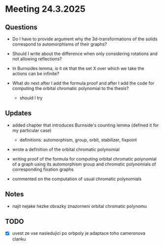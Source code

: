 # Meeting 24.3.2025

## Questions

- Do I have to provide argument why the 3d-transformations of the solids correspond to automorphisms of their graphs?

- Should I write about the difference when only considering rotations and not allowing reflections?

- In Burnsides lemma, is it ok that the set X over which we take the actions can be infinite?

- What do next after I add the formula proof and after I add the code for computing the orbital chromatic polynomial to the thesis?
  - should I try 

## Updates

- added chapter that introduces Burnside's counting lemma (defined it for my particular case)
  - definitions: automorphism, group, orbit, stabilizer, fixpoint

- wrote a definition of the orbital chromatic polynomial

- writing proof of the formula for computing orbital chromatic polynomial of a graph using its automorphism group and chromatic polynomials of corresponding fixation graphs

- commented on the computation of usual chromatic polynomials

## Notes

- najit nejake hezke obrazky znazorneni orbital chromatic polynomu

## TODO

- [x] uvest ze vse nasledujici po orbpoly je adaptace toho cameronova clanku